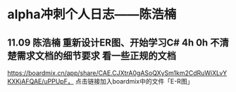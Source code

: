 # alpha冲刺个人日志——陈浩楠

## 11.09   陈浩楠   重新设计ER图、开始学习C#   4h   0h   不清楚需求文档的细节要求   看一些正规的文档 

https://boardmix.cn/app/share/CAE.CJXtrA0gASoQXySm1km2CdRuWiXLvYKXKjAFQAE/uPPUpF，
点击链接加入boardmix中的文件「E-R图」
